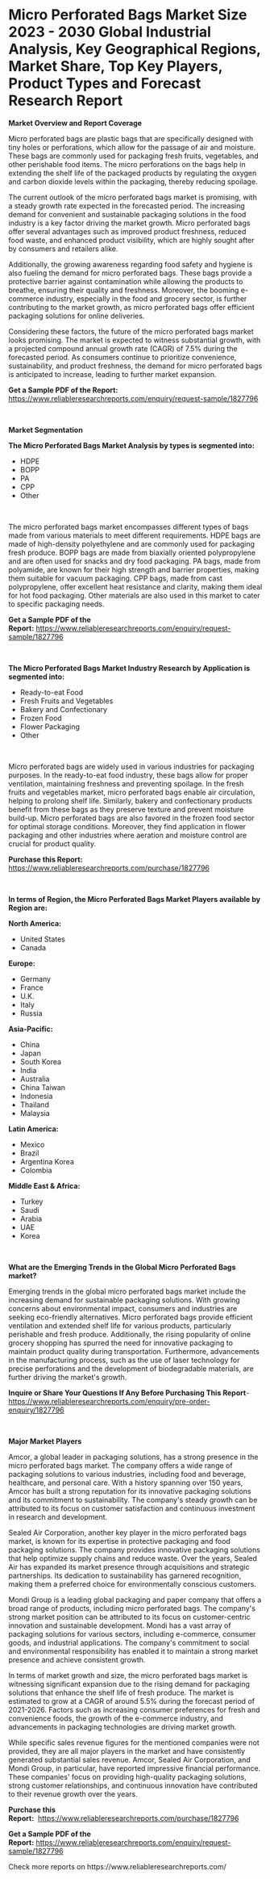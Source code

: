 <p><h1>Micro Perforated Bags Market Size 2023 - 2030 Global Industrial Analysis, Key Geographical Regions, Market Share, Top Key Players, Product Types and Forecast Research Report</h1></p><p><strong>Market Overview and Report Coverage</strong></p>
<p><p>Micro perforated bags are plastic bags that are specifically designed with tiny holes or perforations, which allow for the passage of air and moisture. These bags are commonly used for packaging fresh fruits, vegetables, and other perishable food items. The micro perforations on the bags help in extending the shelf life of the packaged products by regulating the oxygen and carbon dioxide levels within the packaging, thereby reducing spoilage.</p><p>The current outlook of the micro perforated bags market is promising, with a steady growth rate expected in the forecasted period. The increasing demand for convenient and sustainable packaging solutions in the food industry is a key factor driving the market growth. Micro perforated bags offer several advantages such as improved product freshness, reduced food waste, and enhanced product visibility, which are highly sought after by consumers and retailers alike.</p><p>Additionally, the growing awareness regarding food safety and hygiene is also fueling the demand for micro perforated bags. These bags provide a protective barrier against contamination while allowing the products to breathe, ensuring their quality and freshness. Moreover, the booming e-commerce industry, especially in the food and grocery sector, is further contributing to the market growth, as micro perforated bags offer efficient packaging solutions for online deliveries.</p><p>Considering these factors, the future of the micro perforated bags market looks promising. The market is expected to witness substantial growth, with a projected compound annual growth rate (CAGR) of 7.5% during the forecasted period. As consumers continue to prioritize convenience, sustainability, and product freshness, the demand for micro perforated bags is anticipated to increase, leading to further market expansion.</p></p>
<p><strong>Get a Sample PDF of the Report:</strong> <a href="https://www.reliableresearchreports.com/enquiry/request-sample/1827796">https://www.reliableresearchreports.com/enquiry/request-sample/1827796</a></p>
<p>&nbsp;</p>
<p><strong>Market Segmentation</strong></p>
<p><strong>The Micro Perforated Bags Market Analysis by types is segmented into:</strong></p>
<p><ul><li>HDPE</li><li>BOPP</li><li>PA</li><li>CPP</li><li>Other</li></ul></p>
<p>&nbsp;</p>
<p><p>The micro perforated bags market encompasses different types of bags made from various materials to meet different requirements. HDPE bags are made of high-density polyethylene and are commonly used for packaging fresh produce. BOPP bags are made from biaxially oriented polypropylene and are often used for snacks and dry food packaging. PA bags, made from polyamide, are known for their high strength and barrier properties, making them suitable for vacuum packaging. CPP bags, made from cast polypropylene, offer excellent heat resistance and clarity, making them ideal for hot food packaging. Other materials are also used in this market to cater to specific packaging needs.</p></p>
<p><strong>Get a Sample PDF of the Report:</strong>&nbsp;<a href="https://www.reliableresearchreports.com/enquiry/request-sample/1827796">https://www.reliableresearchreports.com/enquiry/request-sample/1827796</a></p>
<p>&nbsp;</p>
<p><strong>The Micro Perforated Bags Market Industry Research by Application is segmented into:</strong></p>
<p><ul><li>Ready-to-eat Food</li><li>Fresh Fruits and Vegetables</li><li>Bakery and Confectionary</li><li>Frozen Food</li><li>Flower Packaging</li><li>Other</li></ul></p>
<p>&nbsp;</p>
<p><p>Micro perforated bags are widely used in various industries for packaging purposes. In the ready-to-eat food industry, these bags allow for proper ventilation, maintaining freshness and preventing spoilage. In the fresh fruits and vegetables market, micro perforated bags enable air circulation, helping to prolong shelf life. Similarly, bakery and confectionary products benefit from these bags as they preserve texture and prevent moisture build-up. Micro perforated bags are also favored in the frozen food sector for optimal storage conditions. Moreover, they find application in flower packaging and other industries where aeration and moisture control are crucial for product quality.</p></p>
<p><strong>Purchase this Report:</strong>&nbsp; <a href="https://www.reliableresearchreports.com/purchase/1827796">https://www.reliableresearchreports.com/purchase/1827796</a></p>
<p>&nbsp;</p>
<p><strong>In terms of Region, the Micro Perforated Bags Market Players available by Region are:</strong></p>
<p>
    <p> <strong> North America: </strong>
        <ul>
            <li>United States</li>
            <li>Canada</li>
        </ul>
        </p> 
    <p> <strong> Europe: </strong>
        <ul>
            <li>Germany</li>
            <li>France</li>
            <li>U.K.</li>
            <li>Italy</li>
            <li>Russia</li>
        </ul>
        </p> 
    <p> <strong> Asia-Pacific: </strong>
        <ul>
            <li>China</li>
            <li>Japan</li>
            <li>South Korea</li>
            <li>India</li>
            <li>Australia</li>
            <li>China Taiwan</li>
            <li>Indonesia</li>
            <li>Thailand</li>
            <li>Malaysia</li>
        </ul>
        </p> 
    <p> <strong> Latin America: </strong>
        <ul>
            <li>Mexico</li>
            <li>Brazil</li>
            <li>Argentina Korea</li>
            <li>Colombia</li>
        </ul>
        </p> 
    <p> <strong> Middle East & Africa: </strong>
        <ul>
            <li>Turkey</li>
            <li>Saudi</li>
            <li>Arabia</li>
            <li>UAE</li>
            <li>Korea</li>
        </ul>
    </p>
    </p>
<p>&nbsp;</p>
<p><strong>What are the Emerging Trends in the Global Micro Perforated Bags market?</strong></p>
<p><p>Emerging trends in the global micro perforated bags market include the increasing demand for sustainable packaging solutions. With growing concerns about environmental impact, consumers and industries are seeking eco-friendly alternatives. Micro perforated bags provide efficient ventilation and extended shelf life for various products, particularly perishable and fresh produce. Additionally, the rising popularity of online grocery shopping has spurred the need for innovative packaging to maintain product quality during transportation. Furthermore, advancements in the manufacturing process, such as the use of laser technology for precise perforations and the development of biodegradable materials, are further driving the market's growth.</p></p>
<p><strong>Inquire or Share Your Questions If Any Before Purchasing This Report</strong>- <a href="https://www.reliableresearchreports.com/enquiry/pre-order-enquiry/1827796">https://www.reliableresearchreports.com/enquiry/pre-order-enquiry/1827796</a></p>
<p>&nbsp;</p>
<p><strong>Major Market Players</strong></p>
<p><p>Amcor, a global leader in packaging solutions, has a strong presence in the micro perforated bags market. The company offers a wide range of packaging solutions to various industries, including food and beverage, healthcare, and personal care. With a history spanning over 150 years, Amcor has built a strong reputation for its innovative packaging solutions and its commitment to sustainability. The company's steady growth can be attributed to its focus on customer satisfaction and continuous investment in research and development.</p><p>Sealed Air Corporation, another key player in the micro perforated bags market, is known for its expertise in protective packaging and food packaging solutions. The company provides innovative packaging solutions that help optimize supply chains and reduce waste. Over the years, Sealed Air has expanded its market presence through acquisitions and strategic partnerships. Its dedication to sustainability has garnered recognition, making them a preferred choice for environmentally conscious customers.</p><p>Mondi Group is a leading global packaging and paper company that offers a broad range of products, including micro perforated bags. The company's strong market position can be attributed to its focus on customer-centric innovation and sustainable development. Mondi has a vast array of packaging solutions for various sectors, including e-commerce, consumer goods, and industrial applications. The company's commitment to social and environmental responsibility has enabled it to maintain a strong market presence and achieve consistent growth.</p><p>In terms of market growth and size, the micro perforated bags market is witnessing significant expansion due to the rising demand for packaging solutions that enhance the shelf life of fresh produce. The market is estimated to grow at a CAGR of around 5.5% during the forecast period of 2021-2026. Factors such as increasing consumer preferences for fresh and convenience foods, the growth of the e-commerce industry, and advancements in packaging technologies are driving market growth.</p><p>While specific sales revenue figures for the mentioned companies were not provided, they are all major players in the market and have consistently generated substantial sales revenue. Amcor, Sealed Air Corporation, and Mondi Group, in particular, have reported impressive financial performance. These companies' focus on providing high-quality packaging solutions, strong customer relationships, and continuous innovation have contributed to their revenue growth over the years.</p></p>
<p><strong>Purchase this Report:</strong>&nbsp;&nbsp;<a href="https://www.reliableresearchreports.com/purchase/1827796">https://www.reliableresearchreports.com/purchase/1827796</a></p>
<p></p>
<p><strong>Get a Sample PDF of the Report:</strong>&nbsp;<a href="https://www.reliableresearchreports.com/enquiry/request-sample/1827796">https://www.reliableresearchreports.com/enquiry/request-sample/1827796</a></p>
<p>Check more reports on https://www.reliableresearchreports.com/</p>